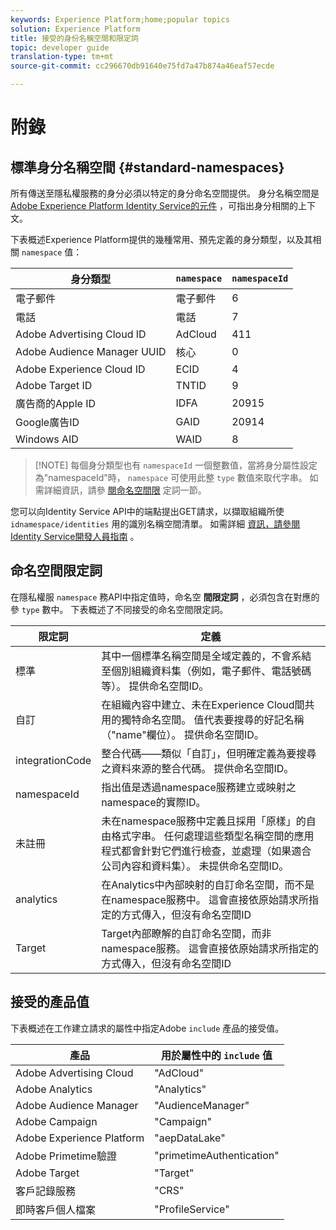 ```yaml
---
keywords: Experience Platform;home;popular topics
solution: Experience Platform
title: 接受的身份名稱空間和限定詞
topic: developer guide
translation-type: tm+mt
source-git-commit: cc296670db91640e75fd7a47b874a46eaf57ecde

---
```



# 附錄

## 標準身分名稱空間 {#standard-namespaces}

所有傳送至隱私權服務的身分必須以特定的身分命名空間提供。 身分名稱空間是 [Adobe Experience Platform Identity Service的元件](../../identity-service/home.md) ，可指出身分相關的上下文。

下表概述Experience Platform提供的幾種常用、預先定義的身分類型，以及其相關 `namespace` 值：

| 身分類型 | `namespace` | `namespaceId` |
| --- | --- | --- |
| 電子郵件 | 電子郵件 | 6 |
| 電話 | 電話 | 7 |
| Adobe Advertising Cloud ID | AdCloud | 411 |
| Adobe Audience Manager UUID | 核心 | 0 |
| Adobe Experience Cloud ID | ECID | 4 |
| Adobe Target ID | TNTID | 9 |
| 廣告商的Apple ID | IDFA | 20915 |
| Google廣告ID | GAID | 20914 |
| Windows AID | WAID | 8 |

>[!NOTE] 每個身分類型也有 `namespaceId` 一個整數值，當將身分屬性設定為&quot;namespaceId&quot;時， `namespace` 可使用此整 `type` 數值來取代字串。 如需詳細資訊，請參 [閱命名空間限](#namespace-qualifiers) 定詞一節。

您可以向Identity Service API中的端點提出GET請求，以擷取組織所使 `idnamespace/identities` 用的識別名稱空間清單。 如需詳細 [資訊，請參閱Identity Service開發人員指南](../../identity-service/api/getting-started.md) 。

## 命名空間限定詞

在隱私權服 `namespace` 務API中指定值時，命名空 **間限定詞** ，必須包含在對應的參 `type` 數中。 下表概述了不同接受的命名空間限定詞。

| 限定詞 | 定義 |
| --------- | ---------- |
| 標準 | 其中一個標準名稱空間是全域定義的，不會系結至個別組織資料集（例如，電子郵件、電話號碼等）。 提供命名空間ID。 |
| 自訂 | 在組織內容中建立、未在Experience Cloud間共用的獨特命名空間。 值代表要搜尋的好記名稱（&quot;name&quot;欄位）。 提供命名空間ID。 |
| integrationCode | 整合代碼——類似「自訂」，但明確定義為要搜尋之資料來源的整合代碼。 提供命名空間ID。 |
| namespaceId | 指出值是透過namespace服務建立或映射之namespace的實際ID。 |
| 未註冊 | 未在namespace服務中定義且採用「原樣」的自由格式字串。 任何處理這些類型名稱空間的應用程式都會針對它們進行檢查，並處理（如果適合公司內容和資料集）。 未提供命名空間ID。 |
| analytics | 在Analytics中內部映射的自訂命名空間，而不是在namespace服務中。 這會直接依原始請求所指定的方式傳入，但沒有命名空間ID |
| Target | Target內部瞭解的自訂命名空間，而非namespace服務。 這會直接依原始請求所指定的方式傳入，但沒有命名空間ID |

## 接受的產品值

下表概述在工作建立請求的屬性中指定Adobe `include` 產品的接受值。

| 產品 | 用於屬性中的 `include` 值 |
--- | ---
| Adobe Advertising Cloud | &quot;AdCloud&quot; |
| Adobe Analytics | &quot;Analytics&quot; |
| Adobe Audience Manager | &quot;AudienceManager&quot; |
| Adobe Campaign | &quot;Campaign&quot; |
| Adobe Experience Platform | &quot;aepDataLake&quot; |
| Adobe Primetime驗證 | &quot;primetimeAuthentication&quot; |
| Adobe Target | &quot;Target&quot; |
| 客戶記錄服務 | &quot;CRS&quot; |
| 即時客戶個人檔案 | &quot;ProfileService&quot; |